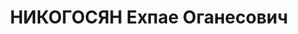 ---
title: НИКОГОСЯН Ехпае Оганесович
description: "Звание: 13.01.1936 - ст. лейтенант ГБ (ЗСФСР). \n  Награды: 22.07.1937\
  \ - орден Красной Звезды. \n  зам. нач. 4 отдела УГБ НКВД Армянской ССР, уволен\
  \ 15.11.1937. \n  ВК ВС СССР, ВМН. Расстрелян 03.02.1938."
---